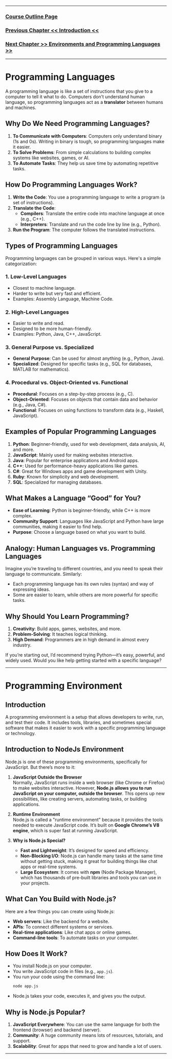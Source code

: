
---

<h3><a href='./1.0. Course_Outline.md'>Course Outline Page</a></h3>
<h3><a href='./1.1. Introduction.md'>Previous Chapter << Introduction <<</a></h3>
<h3><a href='./1.3. Environments and Programming Languages.md'>Next Chapter >> Environments and Programming Languages >></a></h3>

---

# Programming Languages
A programming language is like a set of instructions that you give to a computer to tell it what to do. Computers don’t understand human language, so programming languages act as a **translator** between humans and machines.

## Why Do We Need Programming Languages?
1. **To Communicate with Computers**: Computers only understand binary (1s and 0s). Writing in binary is tough, so programming languages make it easier.
2. **To Solve Problems**: From simple calculations to building complex systems like websites, games, or AI.
3. **To Automate Tasks**: They help us save time by automating repetitive tasks.

## How Do Programming Languages Work?
1. **Write the Code**: You use a programming language to write a program (a set of instructions).
2. **Translate the Code**:  
   - **Compilers**: Translate the entire code into machine language at once (e.g., C++).
   - **Interpreters**: Translate and run the code line by line (e.g., Python).
3. **Run the Program**: The computer follows the translated instructions.

## Types of Programming Languages
Programming languages can be grouped in various ways. Here's a simple categorization:

### 1. **Low-Level Languages**  
   - Closest to machine language.
   - Harder to write but very fast and efficient.
   - Examples: Assembly Language, Machine Code.

### 2. **High-Level Languages**  
   - Easier to write and read.
   - Designed to be more human-friendly.
   - Examples: Python, Java, C++, JavaScript.

### 3. **General Purpose vs. Specialized**  
   - **General Purpose**: Can be used for almost anything (e.g., Python, Java).
   - **Specialized**: Designed for specific tasks (e.g., SQL for databases, MATLAB for mathematics).

### 4. **Procedural vs. Object-Oriented vs. Functional**  
   - **Procedural**: Focuses on a step-by-step process (e.g., C).  
   - **Object-Oriented**: Focuses on objects that contain data and behavior (e.g., Java, C#).  
   - **Functional**: Focuses on using functions to transform data (e.g., Haskell, JavaScript).

## Examples of Popular Programming Languages
1. **Python**: Beginner-friendly, used for web development, data analysis, AI, and more.
2. **JavaScript**: Mainly used for making websites interactive.
3. **Java**: Popular for enterprise applications and Android apps.
4. **C++**: Used for performance-heavy applications like games.
5. **C#**: Great for Windows apps and game development with Unity.
6. **Ruby**: Known for simplicity and web development.
7. **SQL**: Specialized for managing databases.

## What Makes a Language “Good” for You?
- **Ease of Learning**: Python is beginner-friendly, while C++ is more complex.
- **Community Support**: Languages like JavaScript and Python have large communities, making it easier to find help.
- **Purpose**: Choose a language based on what you want to build.

## Analogy: Human Languages vs. Programming Languages
Imagine you’re traveling to different countries, and you need to speak their language to communicate. Similarly:
- Each programming language has its own rules (syntax) and way of expressing ideas.
- Some are easier to learn, while others are more powerful for specific tasks.

## Why Should You Learn Programming?
1. **Creativity**: Build apps, games, websites, and more.
2. **Problem-Solving**: It teaches logical thinking.
3. **High Demand**: Programmers are in high demand in almost every industry.

If you’re starting out, I’d recommend trying Python—it’s easy, powerful, and widely used. Would you like help getting started with a specific language?

---

# Programming Environment
## Introduction
A programming environment is a setup that allows developers to write, run, and test their code. It includes tools, libraries, and sometimes special software that makes it easier to work with a specific programming language or technology.

## Introduction to NodeJs Environment
Node.js is one of these programming environments, specifically for JavaScript. But there’s more to it:

1. **JavaScript Outside the Browser**  
   Normally, JavaScript runs inside a web browser (like Chrome or Firefox) to make websites interactive. However, **Node.js allows you to run JavaScript on your computer, outside the browser**. This opens up new possibilities, like creating servers, automating tasks, or building applications.

2. **Runtime Environment**  
   Node.js is called a "runtime environment" because it provides the tools needed to execute JavaScript code. It’s built on **Google Chrome’s V8 engine**, which is super fast at running JavaScript.

3. **Why is Node.js Special?**  
   - **Fast and Lightweight**: It’s designed for speed and efficiency.
   - **Non-Blocking I/O**: Node.js can handle many tasks at the same time without getting stuck, making it great for building things like chat apps or real-time systems.
   - **Large Ecosystem**: It comes with **npm** (Node Package Manager), which has thousands of pre-built libraries and tools you can use in your projects.

## What Can You Build with Node.js?
Here are a few things you can create using Node.js:
- **Web servers**: Like the backend for a website.
- **APIs**: To connect different systems or services.
- **Real-time applications**: Like chat apps or online games.
- **Command-line tools**: To automate tasks on your computer.

## How Does It Work?
- You install Node.js on your computer.
- You write JavaScript code in files (e.g., `app.js`).
- You run your code using the command line:  
  ```bash
  node app.js
  ```
- Node.js takes your code, executes it, and gives you the output.

## Why is Node.js Popular?
1. **JavaScript Everywhere**: You can use the same language for both the frontend (browser) and backend (server).
2. **Community**: A huge community means lots of resources, tutorials, and support.
3. **Scalability**: Great for apps that need to grow and handle a lot of users.

---